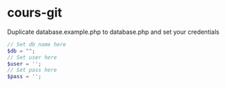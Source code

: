 # cours-git

Duplicate database.example.php to database.php and set your credentials

```php
// Set db name here
$db = "";
// Set user here
$user = '';
// Set pass here
$pass = '';
```